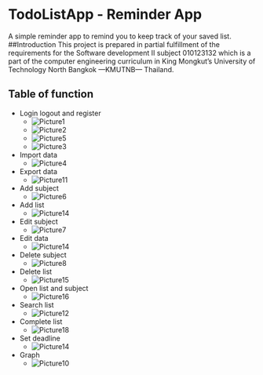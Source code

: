 # TodoListApp - Reminder App
A simple reminder app to remind you to keep track of your saved list.
##Introduction
This project is prepared in partial fulfillment of the requirements for the Software development II subject 010123132 which is a part of the computer engineering curriculum in King Mongkut’s University of Technology North Bangkok —KMUTNB— Thailand.
## Table of function
- Login logout and register
  - ![Picture1](https://user-images.githubusercontent.com/88476531/150784321-1bf26e75-a129-4bf3-8457-2ab2cfcfb451.png)
  - ![Picture2](https://user-images.githubusercontent.com/88476531/150784348-9999e948-cc0f-450d-93c0-c5480870c58a.png)
  - ![Picture5](https://user-images.githubusercontent.com/88476531/150784364-91d438dd-b459-4f66-80d1-d38d07a0945e.png)
  - ![Picture3](https://user-images.githubusercontent.com/88476531/150784350-8abd5e0e-e970-4520-b6d3-f960c589a4e1.png)
- Import data
  - ![Picture4](https://user-images.githubusercontent.com/88476531/150784353-bd958dcd-47dd-451c-890f-3522fc40df6a.png)
- Export data
  - ![Picture11](https://user-images.githubusercontent.com/88476531/150784381-d5e3d18c-290d-4dc9-a343-585e328752ca.png)
- Add subject
  - ![Picture6](https://user-images.githubusercontent.com/88476531/150784366-968f8ae2-c95f-48aa-8940-663bce21fac5.png)
- Add list
  - ![Picture14](https://user-images.githubusercontent.com/88476531/150784393-d5eec739-903c-493f-919d-649c5ab97634.png)
- Edit subject
  - ![Picture7](https://user-images.githubusercontent.com/88476531/150784369-2391c05e-6078-486e-bd0d-6679af5f6224.png)
- Edit data
  - ![Picture14](https://user-images.githubusercontent.com/88476531/150784393-d5eec739-903c-493f-919d-649c5ab97634.png)
- Delete subject
  - ![Picture8](https://user-images.githubusercontent.com/88476531/150784372-db6bb5d7-6cb0-44a8-90fd-837d4ef64532.png)
- Delete list
  - ![Picture15](https://user-images.githubusercontent.com/88476531/150784384-2ac6fb89-1d09-4657-9edc-52a8ce67dc4f.png)
- Open list and subject
  - ![Picture16](https://user-images.githubusercontent.com/88476531/150785822-908298eb-54b9-43b4-bbd7-104fea714818.png)
- Search list
  - ![Picture12](https://user-images.githubusercontent.com/88476531/150784386-82248d28-ad74-4435-86ee-6abb4d506ad1.png)
- Complete list
  - ![Picture18](https://user-images.githubusercontent.com/88476531/150785824-12aff805-021f-45a0-97c4-55469e6ed9ee.png)
- Set deadline
  - ![Picture14](https://user-images.githubusercontent.com/88476531/150784393-d5eec739-903c-493f-919d-649c5ab97634.png)
- Graph
  - ![Picture10](https://user-images.githubusercontent.com/88476531/150784379-03689e4d-0ee9-4c29-bbbe-801a1d5858e7.png)
